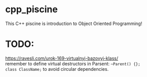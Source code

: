 # cpp_piscine
This C++ piscine is introduction to Object Oriented Programming!
# TODO:
https://ravesli.com/urok-169-virtualnyj-bazovyj-klass/  
remember to define virtual destructors in Parsent: `~Parent() {};`  
`class ClassName;` to avoid circular dependencies. 
